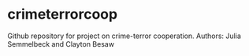 # crimeterrorcoop
Github repository for project on crime-terror cooperation. Authors: Julia Semmelbeck and Clayton Besaw
